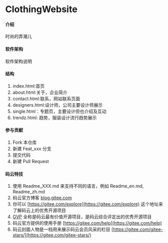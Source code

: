 # ClothingWebsite

#### 介绍
时尚的弄潮儿

#### 软件架构
软件架构说明


#### 结构

1. index.html:首页
2. about.html:关于，企业简介
3. contact.html:联系，网站联系页面
4. designers.html:设计师，公司主要设计师展示
5. single.html：专题页，主要设计但也介绍及互动
6. trendz.html: 趋势，服装设计流行趋势展示


#### 参与贡献

1. Fork 本仓库
2. 新建 Feat_xxx 分支
3. 提交代码
4. 新建 Pull Request


#### 码云特技

1. 使用 Readme\_XXX.md 来支持不同的语言，例如 Readme\_en.md, Readme\_zh.md
2. 码云官方博客 [blog.gitee.com](https://blog.gitee.com)
3. 你可以 [https://gitee.com/explore](https://gitee.com/explore) 这个地址来了解码云上的优秀开源项目
4. [GVP](https://gitee.com/gvp) 全称是码云最有价值开源项目，是码云综合评定出的优秀开源项目
5. 码云官方提供的使用手册 [https://gitee.com/help](https://gitee.com/help)
6. 码云封面人物是一档用来展示码云会员风采的栏目 [https://gitee.com/gitee-stars/](https://gitee.com/gitee-stars/)